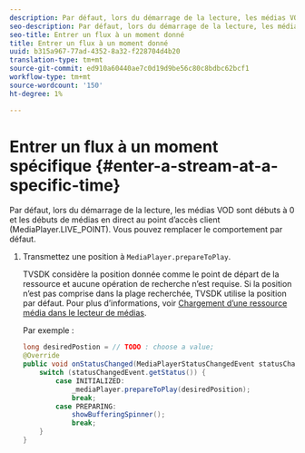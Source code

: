 ```yaml
---
description: Par défaut, lors du démarrage de la lecture, les médias VOD sont débuts à 0 et les débuts de médias en direct au point d’accès client (MediaPlayer.LIVE_POINT). Vous pouvez remplacer le comportement par défaut.
seo-description: Par défaut, lors du démarrage de la lecture, les médias VOD sont débuts à 0 et les débuts de médias en direct au point d’accès client (MediaPlayer.LIVE_POINT). Vous pouvez remplacer le comportement par défaut.
seo-title: Entrer un flux à un moment donné
title: Entrer un flux à un moment donné
uuid: b315a967-77ad-4352-8a32-f228704d4b20
translation-type: tm+mt
source-git-commit: ed910a60440ae7c0d19d9be56c80c8bdbc62bcf1
workflow-type: tm+mt
source-wordcount: '150'
ht-degree: 1%

---
```



# Entrer un flux à un moment spécifique {#enter-a-stream-at-a-specific-time}

Par défaut, lors du démarrage de la lecture, les médias VOD sont débuts à 0 et les débuts de médias en direct au point d’accès client (MediaPlayer.LIVE_POINT). Vous pouvez remplacer le comportement par défaut.

1. Transmettez une position à `MediaPlayer.prepareToPlay`.

   TVSDK considère la position donnée comme le point de départ de la ressource et aucune opération de recherche n’est requise. Si la position n’est pas comprise dans la plage recherchée, TVSDK utilise la position par défaut. Pour plus d’informations, voir [Chargement d’une ressource média dans le lecteur de médias](../../../tvsdk-3x-android-prog/android-3x-content-playback-options-android2/mediaplayer-initialize-for-video/android-3x-media-resource-load.md).

   Par exemple :

   ```java
   long desiredPostion = // TODO : choose a value; 
   @Override 
   public void onStatusChanged(MediaPlayerStatusChangedEvent statusChangedEvent) {   
       switch (statusChangedEvent.getStatus()) { 
           case INITIALIZED: 
               _mediaPlayer.prepareToPlay(desiredPosition); 
               break; 
           case PREPARING: 
               showBufferingSpinner(); 
               break; 
       } 
   }
   ```

